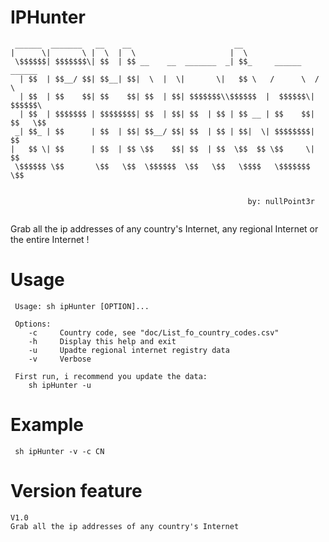 # IPHunter
```
 ______  _______   __    __                       __                         
|      \|       \ |  \  |  \                     |  \                        
 \$$$$$$| $$$$$$$\| $$  | $$ __    __  _______  _| $$_     ______    ______  
  | $$  | $$__/ $$| $$__| $$|  \  |  \|       \|   $$ \   /      \  /      \ 
  | $$  | $$    $$| $$    $$| $$  | $$| $$$$$$$\\$$$$$$  |  $$$$$$\|  $$$$$$\
  | $$  | $$$$$$$ | $$$$$$$$| $$  | $$| $$  | $$ | $$ __ | $$    $$| $$   \$$
 _| $$_ | $$      | $$  | $$| $$__/ $$| $$  | $$ | $$|  \| $$$$$$$$| $$      
|   $$ \| $$      | $$  | $$ \$$    $$| $$  | $$  \$$  $$ \$$     \| $$      
 \$$$$$$ \$$       \$$   \$$  \$$$$$$  \$$   \$$   \$$$$   \$$$$$$$ \$$      
                                                                             
                                                                             
                                                     by: nullPoint3r 
                                                     
```
Grab all the ip addresses of  any country's Internet, any regional Internet or the entire Internet !
# Usage
```
 Usage: sh ipHunter [OPTION]... 

 Options:
    -c     Country code, see "doc/List_fo_country_codes.csv"
    -h     Display this help and exit
    -u     Upadte regional internet registry data
    -v     Verbose

 First run, i recommend you update the data:
    sh ipHunter -u
```
# Example
```
 sh ipHunter -v -c CN
```
# Version feature
    V1.0 
    Grab all the ip addresses of any country's Internet
